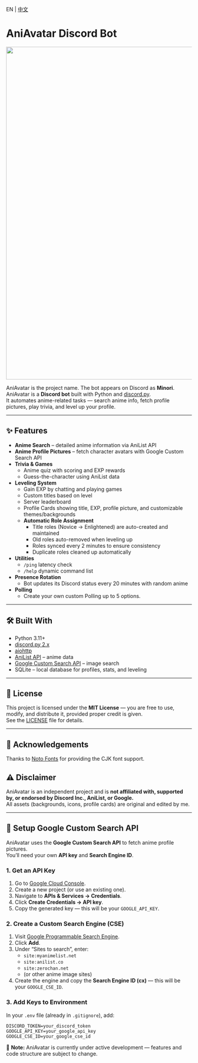 EN | [中文](docs/readmeCN.md)  
# AniAvatar Discord Bot  

<img src="assets/MinoriBG.png" width="1000" height ="900">  

AniAvatar is the project name. The bot appears on Discord as **Minori**.<br>
AniAvatar is a **Discord bot** built with Python and [discord.py](https://discordpy.readthedocs.io/).  
It automates anime-related tasks — search anime info, fetch profile pictures, play trivia, and level up your profile.  

---

## ✨ Features
- **Anime Search** – detailed anime information via AniList API  
- **Anime Profile Pictures** – fetch character avatars with Google Custom Search API  
- **Trivia & Games**
  - Anime quiz with scoring and EXP rewards  
  - Guess-the-character using AniList data  
- **Leveling System**
  - Gain EXP by chatting and playing games  
  - Custom titles based on level  
  - Server leaderboard
  - Profile Cards showing title, EXP, profile picture, and customizable themes/backgrounds
  - **Automatic Role Assignment**
    - Title roles (Novice → Enlightened) are auto-created and maintained
    - Old roles auto-removed when leveling up
    - Roles synced every 2 minutes to ensure consistency
    - Duplicate roles cleaned up automatically
- **Utilities**
  - `/ping` latency check  
  - `/help` dynamic command list  
- **Presence Rotation**
  - Bot updates its Discord status every 20 minutes with random anime
- **Polling**
  - Create your own custom Polling up to 5 options.


---

## 🛠 Built With
- Python 3.11+  
- [discord.py 2.x](https://pypi.org/project/discord.py/)  
- [aiohttp](https://docs.aiohttp.org/)  
- [AniList API](https://anilist.co/graphiql) – anime data  
- [Google Custom Search API](https://developers.google.com/custom-search) – image search  
- SQLite – local database for profiles, stats, and leveling  

---

## 📜 License  
This project is licensed under the **MIT License** — you are free to use, modify, and distribute it, provided proper credit is given.  
See the [LICENSE](LICENSE) file for details.  

---

## 🙌 Acknowledgements
Thanks to [Noto Fonts](https://github.com/notofonts/noto-cjk/releases) for providing the CJK font support.

## ⚠️ Disclaimer  
AniAvatar is an independent project and is **not affiliated with, supported by, or endorsed by Discord Inc., AniList, or Google.**  
All assets (backgrounds, icons, profile cards) are original and edited by me.  

---

## 🔑 Setup Google Custom Search API  

AniAvatar uses the **Google Custom Search API** to fetch anime profile pictures.  
You’ll need your own **API key** and **Search Engine ID**.  

### 1. Get an API Key  
1. Go to [Google Cloud Console](https://console.cloud.google.com/).  
2. Create a new project (or use an existing one).  
3. Navigate to **APIs & Services → Credentials**.  
4. Click **Create Credentials → API key**.  
5. Copy the generated key — this will be your `GOOGLE_API_KEY`.  

### 2. Create a Custom Search Engine (CSE)  
1. Visit [Google Programmable Search Engine](https://programmablesearchengine.google.com/).  
2. Click **Add**.  
3. Under “Sites to search”, enter:  
   - `site:myanimelist.net`  
   - `site:anilist.co`  
   - `site:zerochan.net`  
   - (or other anime image sites)  
4. Create the engine and copy the **Search Engine ID (cx)** — this will be your `GOOGLE_CSE_ID`.  

### 3. Add Keys to Environment  
In your `.env` file (already in `.gitignore`), add:  
```env
DISCORD_TOKEN=your_discord_token
GOOGLE_API_KEY=your_google_api_key
GOOGLE_CSE_ID=your_google_cse_id
```

🚧 **Note:** AniAvatar is currently under active development — features and code structure are subject to change.
